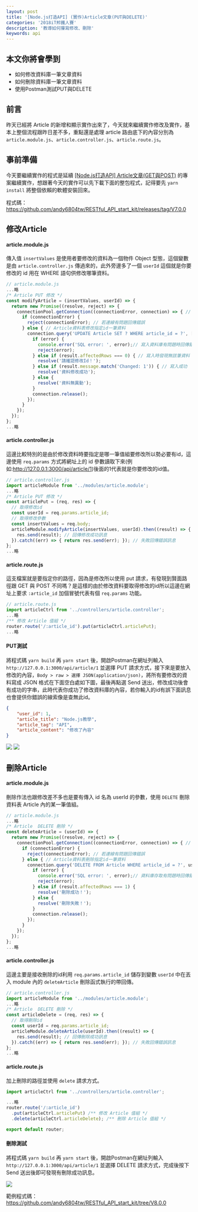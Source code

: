 ```yaml
---
layout: post
title: '[Node.js打造API] (實作)Article文章(PUT與DELETE)'
categories: '2018iT邦鐵人賽'
description: '教導如何攥寫修改、刪除'
keywords: api
---
```


## 本文你將會學到
- 如何修改資料庫一筆文章資料
- 如何刪除資料庫一筆文章資料
- 使用Postman測試PUT與DELETE

## 前言
昨天已經將 Article 的新增和顯示實作出來了，今天就來繼續實作修改及實作，基本上整個流程跟昨日差不多，重點還是處理 article 路由底下的內容分別為 `article.module.js`、`article.controller.js`、`article.route.js`。

## 事前準備
今天要繼續實作的程式是延續 [[Node.js打造API] Article文章(GET與POST)](https://andy6804tw.github.io/2018/01/03/user-api-tutorial(1)/) 的專案繼續實作，想跟著今天的實作可以先下載下面的整包程式，記得要先 `yarn install` 將整個依賴的軟體安裝回來。

程式碼：https://github.com/andy6804tw/RESTful_API_start_kit/releases/tag/V7.0.0

## 修改Article

#### article.module.js

傳入值 `insertValues` 是使用者要修改的資料為一個物件 Object 型態，這個變數是由 `article.controller.js` 傳過來的，此外旁邊多了一個 `userId` 這個就是你要修改的 id 用在 WHERE 語句供修改哪筆資料。

```js
// article.module.js
...略
/* Article PUT 修改 */
const modifyArticle = (insertValues, userId) => {
  return new Promise((resolve, reject) => {
    connectionPool.getConnection((connectionError, connection) => { // 資料庫連線
      if (connectionError) {
        reject(connectionError); // 若連線有問題回傳錯誤
      } else { // Article資料表修改指定id一筆資料
        connection.query('UPDATE Article SET ? WHERE article_id = ?', [insertValues, userId], (error, result) => {
          if (error) {
            console.error('SQL error: ', error);// 寫入資料庫有問題時回傳錯誤
            reject(error);
          } else if (result.affectedRows === 0) { // 寫入時發現無該筆資料
            resolve('請確認修改Id！');
          } else if (result.message.match('Changed: 1')) { // 寫入成功
            resolve('資料修改成功');
          } else { 
            resolve('資料無異動');
          }
          connection.release();
        });
      }
    });
  });
};
...略
```

#### article.controller.js
這邊比較特別的是由於修改資料時要指定是哪一筆值組要修改所以勢必要有id，這邊使用 `req.params` 方式將網址上的 id 參數讀取下來(例如:http://127.0.0.1:3000/api/article/1)後面的1代表就是你要修改的id值。

```js
// article.controller.js
import articleModule from '../modules/article.module';
...略
/* Article PUT 修改 */
const articlePut = (req, res) => {
  // 取得修改id
  const userId = req.params.article_id;
  // 取得修改參數
  const insertValues = req.body;
  articleModule.modifyArticle(insertValues, userId).then((result) => {
    res.send(result); // 回傳修改成功訊息
  }).catch((err) => { return res.send(err); }); // 失敗回傳錯誤訊息
};
...略
```

#### article.route.js
這支檔案就是要指定你的路徑，因為是修改所以使用 put 請求，有發現到賢面路徑跟 GET 與 POST 不同嗎？是這樣的由於修改資料要取得修改的id所以這邊在網址上要求 `:article_id` 加個冒號代表有個 `req.params` 功能。

```js
// article.route.js
import articleCtrl from '../controllers/article.controller';
...略
/** 修改 Article 值組 */
router.route('/:article_id').put(articleCtrl.articlePut);
...略
```

#### PUT測試
將程式碼 `yarn build` 再 `yarn start` 後，開啟Postman在網址列輸入 `http://127.0.0.1:3000/api/article/1` 並選擇 PUT 請求方式，接下來是要放入修改的內容，`Body > raw > 選擇 JSON(application/json)`，將所有要修改的資料寫成 JSON 格式在下面空白處如下圖，最後再點選 Send 送出，修改成功後會有成功的字串，此時代表你成功了修改資料庫的內容，若你輸入的id有誤下面訊息也會提供你錯誤的線索像是查無此id。

```json
{
    "user_id": 1,
    "article_title": "Node.js教學",
    "article_tag": "API",
    "article_content": "修改了內容"
}
```

<img src="/images/posts/it2018/img1070104-1.png">
<img src="/images/posts/it2018/img1070104-2.png">


## 刪除Article

#### article.module.js
刪除作法也跟修改差不多也是要有傳入 id 名為 userId 的參數，使用 `DELETE` 刪除資料表 Article 內的某一筆值組。

```js
// article.module.js
...略
/* Article  DELETE 刪除 */
const deleteArticle = (userId) => {
  return new Promise((resolve, reject) => {
    connectionPool.getConnection((connectionError, connection) => { // 資料庫連線
      if (connectionError) {
        reject(connectionError); // 若連線有問題回傳錯誤
      } else { // Article資料表刪除指定id一筆資料
        connection.query('DELETE FROM Article WHERE article_id = ?', userId, (error, result) => {
          if (error) {
            console.error('SQL error: ', error);// 資料庫存取有問題時回傳錯誤
            reject(error);
          } else if (result.affectedRows === 1) {
            resolve('刪除成功！');
          } else {
            resolve('刪除失敗！');
          }
          connection.release();
        });
      }
    });
  });
};
...略
```

#### article.controller.js
這邊主要是接收刪除的id利用 `req.params.article_id` 儲存到變數 `userId` 中在丟入 module 內的 `deleteArticle` 刪除函式執行的帶回傳。

```js
// article.controller.js
import articleModule from '../modules/article.module';
...略
/* Article  DELETE 刪除 */
const articleDelete = (req, res) => {
  // 取得刪除id
  const userId = req.params.article_id;
  articleModule.deleteArticle(userId).then((result) => {
    res.send(result); // 回傳刪除成功訊息
  }).catch((err) => { return res.send(err); }); // 失敗回傳錯誤訊息
};
...略
```

#### article.route.js
加上刪除的路徑並使用 `delete` 請求方式。

```js
import articleCtrl from '../controllers/article.controller';

...略
router.route('/:article_id')
  .put(articleCtrl.articlePut) /** 修改 Article 值組 */
  .delete(articleCtrl.articleDelete); /** 刪除 Article 值組 */

export default router;
```

#### 刪除測試
將程式碼 `yarn build` 再 `yarn start` 後，開啟Postman在網址列輸入 `http://127.0.0.1:3000/api/article/1` 並選擇 DELETE 請求方式，完成後按下 Send 送出後即可發現有刪除成功訊息。

<img src="/images/posts/it2018/img1070104-3.png">

範例程式碼：https://github.com/andy6804tw/RESTful_API_start_kit/tree/V8.0.0
